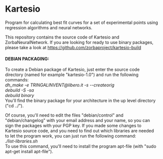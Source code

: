 # Kartesio
Program for calculating best fit curves for a set of experimental points using regression algorithms and neural networks.

This repository contains the source code of Kartesio and ZorbaNeuralNetwork.
If you are looking for ready to use binary packages, please take a look at https://github.com/zorbaproject/kartesio-build

<h4>
DEBIAN PACKAGING:
</h4>
To create a Debian package of Kartesio, just enter the source code directory (named for example "kartesio-1.0") and run the following commands:
<br><i>
dh_make -e TRINGALINVENT@libero.it -s --createorig
<br>
debuild -S -sa
<br>
debuild binary
</i> <br>
You'll find the binary package for your architecture in the up level directory ("cd ../").

Of course, you'll need to edit the files "debian/control" and "debian/changelog" with your email address and your name, so you can sign the packages with your PGP key.
If you made some changes to Kartesio source code, and you need to find out which libraries are needed to let the program work, you can just run the following command:
<br><i>
./list-libraries.sh
</i> <br>
To use this command, you'll need to install the program apt-file (with "sudo apt-get install apt-file").
